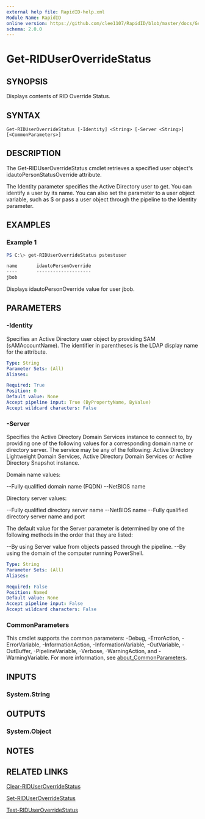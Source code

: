 ```yaml
---
external help file: RapidID-help.xml
Module Name: RapidID
online version: https://github.com/clee1107/RapidID/blob/master/docs/Get-RIDUserOverrideStatus.md
schema: 2.0.0
---
```


# Get-RIDUserOverrideStatus

## SYNOPSIS
Displays contents of RID Override Status.

## SYNTAX

```
Get-RIDUserOverrideStatus [-Identity] <String> [-Server <String>] [<CommonParameters>]
```

## DESCRIPTION
The Get-RIDUserOverrideStatus cmdlet retrieves a specified user object's idautoPersonStatusOverride attribute.

The Identity parameter specifies the Active Directory user to get. You can identify a user by its name. You can also set the parameter to a user object variable, such as $<localUserObject> or pass a user object through the pipeline to the Identity parameter.

## EXAMPLES

### Example 1
```powershell
PS C:\> get-RIDUserOverrideStatus pstestuser

name       idautoPersonOverride
----       --------------------
jbob
```

Displays idautoPersonOverride value for user jbob.

## PARAMETERS

### -Identity
Specifies an Active Directory user object by providing SAM (sAMAccountName). The identifier in parentheses is the LDAP display name for the attribute.

```yaml
Type: String
Parameter Sets: (All)
Aliases:

Required: True
Position: 0
Default value: None
Accept pipeline input: True (ByPropertyName, ByValue)
Accept wildcard characters: False
```

### -Server
Specifies the Active Directory Domain Services instance to connect to, by providing one of the following values for a corresponding domain name or directory server. The service may be any of the following: Active Directory Lightweight Domain Services, Active Directory Domain Services or Active Directory Snapshot instance.

Domain name values:

--Fully qualified domain name (FQDN)
--NetBIOS name

Directory server values:

--Fully qualified directory server name
--NetBIOS name
--Fully qualified directory server name and port

The default value for the Server parameter is determined by one of the following methods in the order that they are listed:

--By using Server value from objects passed through the pipeline.
--By using the domain of the computer running PowerShell.

```yaml
Type: String
Parameter Sets: (All)
Aliases:

Required: False
Position: Named
Default value: None
Accept pipeline input: False
Accept wildcard characters: False
```

### CommonParameters
This cmdlet supports the common parameters: -Debug, -ErrorAction, -ErrorVariable, -InformationAction, -InformationVariable, -OutVariable, -OutBuffer, -PipelineVariable, -Verbose, -WarningAction, and -WarningVariable. For more information, see [about_CommonParameters](http://go.microsoft.com/fwlink/?LinkID=113216).

## INPUTS

### System.String

## OUTPUTS

### System.Object
## NOTES

## RELATED LINKS
[Clear-RIDUserOverrideStatus](https://github.com/clee1107/RapidID/blob/master/docs/Clear-RIDUserOverrideStatus.md)

[Set-RIDUserOverrideStatus](https://github.com/clee1107/RapidID/blob/master/docs/Set-RIDUserOverrideStatus.md)

[Test-RIDUserOverrideStatus](https://github.com/clee1107/RapidID/blob/master/docs/Test-RIDUserOverrideStatus.md)